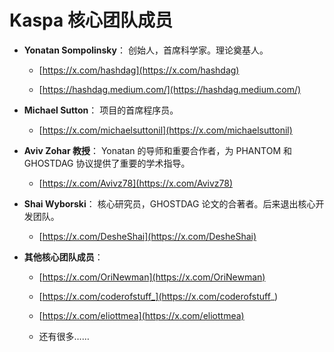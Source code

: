 # Kaspa 核心团队成员

- **Yonatan Sompolinsky**： 创始人，首席科学家。理论奠基人。

    - [https://x.com/hashdag](https://x.com/hashdag)

    - [https://hashdag.medium.com/](https://hashdag.medium.com/)


- **Michael Sutton**： 项目的首席程序员。

    - [https://x.com/michaelsuttonil](https://x.com/michaelsuttonil)


- **Aviv Zohar 教授**： Yonatan 的导师和重要合作者，为 PHANTOM 和 GHOSTDAG 协议提供了重要的学术指导。

    - [https://x.com/Avivz78](https://x.com/Avivz78)


- **Shai Wyborski**： 核心研究员，GHOSTDAG 论文的合著者。后来退出核心开发团队。
  
    - [https://x.com/DesheShai](https://x.com/DesheShai)


- **其他核心团队成员**：

    * [https://x.com/OriNewman](https://x.com/OriNewman)
  
    * [https://x.com/coderofstuff_](https://x.com/coderofstuff_)

    * [https://x.com/eliottmea](https://x.com/eliottmea)

    * 还有很多……
